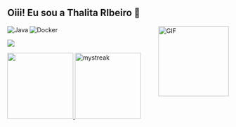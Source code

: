 ## Oiii! Eu sou a Thalita RIbeiro 🚀

 <img alt="Java" src="https://img.shields.io/badge/-Java-45b8d8?style=flat-square&logo=react&logoColor=white" />
 <img alt="Docker" src="https://img.shields.io/badge/-Docker-46a2f1?style=flat-square&logo=docker&logoColor=white" />



<img align="right" alt="GIF" height="160px" src="https://media.giphy.com/media/du3J3cXyzhj75IOgvA/giphy.gif" />


<a href="https://www.youtube.com/watch?v=dQw4w9WgXcQ"><img src="https://user-images.githubusercontent.com/73097560/115834477-dbab4500-a447-11eb-908a-139a6edaec5c.gif"></a>

<p>
  <a href="https://github.com/hc-almeida">
  <img height="150em" src="https://github-readme-stats.vercel.app/api?username=hc-almeida&show_icons=true&theme=nord&include_all_commits=true&count_private=true"/>
  <img height="150em" src="https://github-readme-streak-stats.herokuapp.com/?user=hc-almeida&theme=nord" alt="mystreak"/>
</p>
